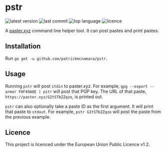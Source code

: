 # pstr

![latest version](https://img.shields.io/github/v/tag/patrickmcnamara/pstr?label=latest%20version)
![last commit](https://img.shields.io/github/last-commit/patrickmcnamara/pstr)
![top language](https://img.shields.io/github/languages/top/patrickmcnamara/pstr)
![licence](https://img.shields.io/github/license/patrickmcnamara/pstr?label=licence)

A [paster.xyz](https://paster.xyz) command line helper tool.
It can post pastes and print pastes.

## Installation

Run `go get -u github.com/patrickmcnamara/pstr`.

## Usage

Running `pstr` will post `stdin` to paster.xyz.
For example, `gpg --export --armor F0F49A6E | pstr` will post that PGP key.
The URL of that paste, `https://paster.xyz/GItSTbZZqzo`, is printed out.

`pstr` can also optionally take a paste ID as the first argument.
It will print that paste to `stdout`.
For example, `pstr GItSTbZZqzo` will post the paste from the previous example.

## Licence

This project is licenced under the European Union Public Licence v1.2.

